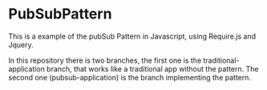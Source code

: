 # PubSubPattern

This is a example of the pubSub Pattern in Javascript, using Require.js and Jquery. 


In this repository there is two branches, the first one is the traditional-application branch, that works like a traditional app without the pattern. The second one (pubsub-application) is the branch implementing the pattern. 
